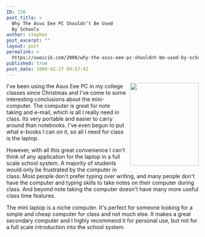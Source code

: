 ```yaml
---
ID: 726
post_title: >
  Why The Asus Eee PC Shouldn’t Be Used
  By Schools
author: stephen
post_excerpt: ""
layout: post
permalink: >
  https://swoicik.com/2008/why-the-asus-eee-pc-shouldnt-be-used-by-schools/
published: true
post_date: 2008-02-27 09:57:42
---
```

<a href="http://bp0.blogger.com/_vZvzQbRKUHA/R8TzUMzmc_I/AAAAAAAAAA0/EaTun6o0xWg/s1600-h/46755_de318814.jpg"><img id="BLOGGER_PHOTO_ID_5171525800488760306" style="cursor: pointer;float: right;height: 216px;margin: 0pt 0pt 10px 10px;width: 180px" src="http://bp0.blogger.com/_vZvzQbRKUHA/R8TzUMzmc_I/AAAAAAAAAA0/EaTun6o0xWg/s320/46755_de318814.jpg" border="0" alt="" /></a>I've been using the Asus Eee PC in my college classes since Christmas and I've come to some interesting conclusions about the mini-computer.  The computer is great for note taking and e-mail, which is all I really need in class.  Its very portable and easier to carry around than notebooks.  I've even begun to put what e-books I can on it, so all I need for class is the laptop.

However, with all this great convenience I can't think of any application for the laptop in a full scale school system.  A majority of students would only be frustrated by the computer in class.  Most people don't prefer typing over writing, and many people don't have the computer and typing skills to take notes on their computer during class.  And beyond note taking the computer doesn't have many more useful class time features.

The mini laptop is a niche computer.  It's perfect for someone looking for a simple and cheap computer for class and not much else.  It makes a great secondary computer and I highly recommend it for personal use, but not for a full scale introduction into the school system.